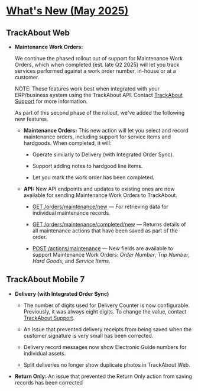 
# [What's New (May 2025)](https://datacor.clickhelp.co/articles/trackabout-help-center/may-2025-release-notes)


## TrackAbout Web

-   **Maintenance Work Orders:**
    
    We continue the phased rollout out of support for Maintenance Work Orders, which when completed (est. late Q2 2025) will let you track services performed against a work order number, in-house or at a customer.
    
    NOTE: These features work best when integrated with your ERP/business system using the TrackAbout API. Contact  [TrackAbout Support](mailto:support@trackabout.com)  for more information.
    

	As part of this second phase of the rollout, we've added the following new features.

	-   **Maintenance Orders:** This new action will let you select and record maintenance orders, including support for service items and hardgoods. When completed, it will:
    
	    -   Operate similarly to Delivery (with Integrated Order Sync).
        
	    -   Support adding notes to hardgood line items.
        
	    -   Let you mark the work order has been completed.
        

	-   **API:** New API endpoints and updates to existing ones are now available for sending Maintenance Work Orders to TrackAbout.
    
	    -   [GET /orders/maintenance/new](https://trackabout.com/api/docs/#!/orders/NewMaintenancemaintenancenew_Get)  — For retrieving data for individual maintenance records.
        
	    -   [GET /orders/maintenance/completed/new](https://trackabout.com/api/docs/#!/orders/NewMaintenanceCompletemaintenancecompletenew_Get)  — Returns details of all maintenance actions that have been saved as part of the order.
        
	    -   [POST /actions/maintenance](https://trackabout.com/api/docs/#!/actions/CreateMaintenanceRecordmaintenance_Post)  — New fields are available to support Maintenance Work Orders:  _Order Number_,  _Trip Number_,  _Hard Goods_, and  _Service Items_.  
        

  

## TrackAbout Mobile 7

-   **Delivery (with Integrated Order Sync)**
    
    -   The number of digits used for Delivery Counter is now configurable. Previously, it was always eight digits. To change the value, contact [TrackAbout Support](mailto:support@trackabout.com).
    -   An issue that prevented delivery receipts from being saved when the customer signature is very small has been corrected.  
        
    -   Delivery record messages now show Electronic Guide numbers for individual assets.
        
    -   Split deliveries no longer show duplicate photos in TrackAbout Web.
        
-   **Return Only:** An issue that prevented the Return Only action from saving records has been corrected

